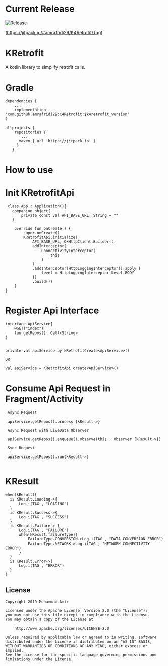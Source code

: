 # Current Release
![Release](https://jitpack.io/v/amrafridi29/K4Retrofit.svg)

(https://jitpack.io/#amrafridi29/K4Retrofit/Tag)

# KRetrofit

A kotlin library to simplify retrofit calls.



# Gradle

```
dependencies {
    ...
    implementation 'com.github.amrafridi29:K4Retrofit:$k4retrofit_version'
}

allprojects {
    repositories {
       ...
      maven { url 'https://jitpack.io' }
     }
   }
```

# How to use 

# Init KRetrofitApi

```
 class App : Application(){
   companion object{
       private const val API_BASE_URL: String = ""
   }

    override fun onCreate() {
        super.onCreate()
        KRetrofitApi.initialize(
            API_BASE_URL, OkHttpClient.Builder().
            addInterceptor(
                ConnectivityInterceptor(
                    this
                )
            )
            .addInterceptor(HttpLoggingInterceptor().apply {
                level = HttpLoggingInterceptor.Level.BODY
            })
            .build())
    }
}
```

# Register Api Interface

```
interface ApiService{
    @GET("index")
    fun getRepos(): Call<String>
}


private val apiService by kRetrofitCreate<ApiService>()

OR

val apiService = KRetrofitApi.create<ApiService>()

```

# Consume Api Request in Fragment/Activity

```
 Async Request
 
 apiService.getRepos().process {kResult->}
 
 Async Request with LiveData Observer
 
 apiService.getRepos().enqueue().observe(this , Observer {kResult->})
 
 Sync Request
 
 apiService.getRepos().run{kResult->}
 
```

# KResult

```
when(kResult){
  is KResult.Loading->{
      Log.i(TAG , "LOADING")
  }
  is KResult.Success->{
      Log.i(TAG , "SUCCESS")
  }
  is KResult.Failure-> {
      Log.i(TAG , "FAILURE")
      when(kResult.failureType){
          FailureType.CONVERSION->Log.i(TAG , "DATA CONVERSION ERROR")
          FailureType.NETWORK->Log.i(TAG , "NETWORK CONNECTIVITY ERROR")
      }
  }
  is KResult.Error->{
      Log.i(TAG , "ERROR")
  }
}
```



License
-------

    Copyright 2019 Muhammad Amir

    Licensed under the Apache License, Version 2.0 (the "License");
    you may not use this file except in compliance with the License.
    You may obtain a copy of the License at

        http://www.apache.org/licenses/LICENSE-2.0

    Unless required by applicable law or agreed to in writing, software
    distributed under the License is distributed on an "AS IS" BASIS,
    WITHOUT WARRANTIES OR CONDITIONS OF ANY KIND, either express or implied.
    See the License for the specific language governing permissions and
    limitations under the License.
